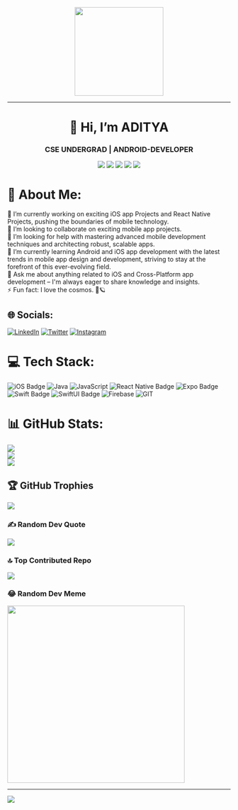 <p align="center">
  <img src="https://github.com/thompsonemerson/thompsonemerson/raw/master/cover-thompson.png" height="200"/>
</p>
<hr>

<h1 align="center">👋 Hi, I’m ADITYA</h1>
<h3 align="center">CSE UNDERGRAD | ANDROID-DEVELOPER</h3>

<p align="center">
<img src="https://img.shields.io/badge/Age-21-blue?style=for-the-badge">
<img src="https://img.shields.io/badge/iOS%20Development-%2300aaff.svg?style=for-the-badge&logo=apple&logoColor=white)">
  <img src="https://img.shields.io/badge/React%20Native-%2361DAFB.svg?style=for-the-badge&logo=react&logoColor=white)">
<img src="https://img.shields.io/badge/Lives-India-success?style=for-the-badge&logo=map">
<img src="https://img.shields.io/badge/Languages-English-brightgreen?style=for-the-badge&logo=language">
</p>

# 💫 About Me:
🔭 I’m currently working on exciting iOS app Projects and React Native Projects, pushing the boundaries of mobile technology.<br>👯 I’m looking to collaborate on exciting mobile app projects.<br>🤝 I’m looking for help with mastering advanced mobile development techniques and architecting robust, scalable apps.<br>🌱 I’m currently learning Android and iOS app development with the latest trends in mobile app design and development, striving to stay at the forefront of this ever-evolving field.<br>💬 Ask me about anything related to iOS and Cross-Platform app development – I'm always eager to share knowledge and insights.<br>⚡ Fun fact: I love the cosmos. 🔭🪐


## 🌐 Socials:
[![LinkedIn](https://img.shields.io/badge/linkedin-%231E77B5.svg?&style=for-the-badge&logo=linkedin&logoColor=white)](https://www.linkedin.com/in/iadiraj/)
[![Twitter](https://img.shields.io/badge/twitter-%2300acee.svg?&style=for-the-badge&logo=twitter&logoColor=white)](https://twitter.com/iadiraj/)
[![Instagram](https://img.shields.io/badge/instagram-%23000000.svg?&style=for-the-badge&logo=instagram&logoColor=white)](https://www.instagram.com/iadiraj/)


# 💻 Tech Stack:
![iOS Badge](https://img.shields.io/badge/iOS-%230167E6.svg?style=for-the-badge&logo=apple&logoColor=white) 
![Java](https://img.shields.io/badge/java-%23ED8B00.svg?style=for-the-badge&logo=openjdk&logoColor=white) 
![JavaScript](https://img.shields.io/badge/javascript-%23323330.svg?style=for-the-badge&logo=javascript&logoColor=%23F7DF1E) 
![React Native Badge](https://img.shields.io/badge/react%20native-%2361DAFB.svg?style=for-the-badge&logo=react&logoColor=white)
![Expo Badge](https://img.shields.io/badge/expo-%238B00.svg?style=for-the-badge&logo=expo&logoColor=white)
![Swift Badge](https://img.shields.io/badge/swift-%23FFAC45.svg?style=for-the-badge&logo=swift&logoColor=white) 
![SwiftUI Badge](https://img.shields.io/badge/swiftui-%237AC8FA.svg?style=for-the-badge&logo=swift&logoColor=white)
![Firebase](https://img.shields.io/badge/firebase-%23039BE5.svg?style=for-the-badge&logo=firebase)
![GIT](https://img.shields.io/badge/Git-fc6d26?style=for-the-badge&logo=git&logoColor=white)

# 📊 GitHub Stats:
![](https://github-readme-stats.vercel.app/api?username=iadiraj&theme=react&hide_border=false&include_all_commits=false&count_private=false)<br/>
![](https://github-readme-streak-stats.herokuapp.com/?user=iadiraj&theme=react&hide_border=false)<br/>
![](https://github-readme-stats.vercel.app/api/top-langs/?username=iadiraj&theme=react&hide_border=false&include_all_commits=false&count_private=false&layout=compact)

## 🏆 GitHub Trophies
![](https://github-profile-trophy.vercel.app/?username=iadiraj&theme=radical&no-frame=false&no-bg=false&margin-w=4)

### ✍️ Random Dev Quote
![](https://quotes-github-readme.vercel.app/api?type=horizontal&theme=radical)

### 🔝 Top Contributed Repo
![](https://github-contributor-stats.vercel.app/api?username=iadiraj&limit=5&theme=dark&combine_all_yearly_contributions=true)

### 😂 Random Dev Meme
<img src='https://randommeme-five.vercel.app/' style="height: 400px;"/>

---
[![](https://visitcount.itsvg.in/api?id=iadiraj&icon=0&color=0)](https://visitcount.itsvg.in)

<!-- Proudly created with GPRM ( https://gprm.itsvg.in ) -->
